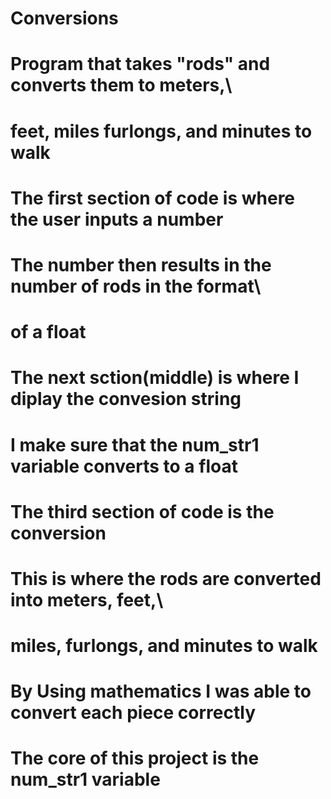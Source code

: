 # Conversions

#    Program that takes "rods" and converts them to meters,\
#    feet, miles furlongs, and minutes to walk
#
#    The first section of code is where the user inputs a number
#    The number then results in the number of rods in the format\
#    of a float 
#
#    The next sction(middle) is where I diplay the convesion string
#    I make sure that the num_str1 variable converts to a float
#
#    The third section of code is the conversion 
#    This is where the rods are converted into meters, feet,\
#    miles, furlongs, and minutes to walk
#    
#    By Using mathematics I was able to convert each piece correctly 
#    The core of this project is the num_str1 variable

